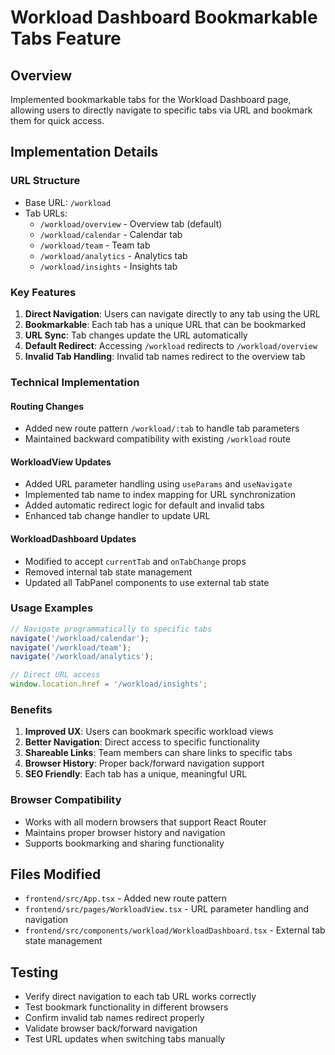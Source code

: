 # Workload Dashboard Bookmarkable Tabs Feature

## Overview
Implemented bookmarkable tabs for the Workload Dashboard page, allowing users to directly navigate to specific tabs via URL and bookmark them for quick access.

## Implementation Details

### URL Structure
- Base URL: `/workload`
- Tab URLs:
  - `/workload/overview` - Overview tab (default)
  - `/workload/calendar` - Calendar tab
  - `/workload/team` - Team tab
  - `/workload/analytics` - Analytics tab
  - `/workload/insights` - Insights tab

### Key Features
1. **Direct Navigation**: Users can navigate directly to any tab using the URL
2. **Bookmarkable**: Each tab has a unique URL that can be bookmarked
3. **URL Sync**: Tab changes update the URL automatically
4. **Default Redirect**: Accessing `/workload` redirects to `/workload/overview`
5. **Invalid Tab Handling**: Invalid tab names redirect to the overview tab

### Technical Implementation

#### Routing Changes
- Added new route pattern `/workload/:tab` to handle tab parameters
- Maintained backward compatibility with existing `/workload` route

#### WorkloadView Updates
- Added URL parameter handling using `useParams` and `useNavigate`
- Implemented tab name to index mapping for URL synchronization
- Added automatic redirect logic for default and invalid tabs
- Enhanced tab change handler to update URL

#### WorkloadDashboard Updates
- Modified to accept `currentTab` and `onTabChange` props
- Removed internal tab state management
- Updated all TabPanel components to use external tab state

### Usage Examples

```typescript
// Navigate programmatically to specific tabs
navigate('/workload/calendar');
navigate('/workload/team');
navigate('/workload/analytics');

// Direct URL access
window.location.href = '/workload/insights';
```

### Benefits
1. **Improved UX**: Users can bookmark specific workload views
2. **Better Navigation**: Direct access to specific functionality
3. **Shareable Links**: Team members can share links to specific tabs
4. **Browser History**: Proper back/forward navigation support
5. **SEO Friendly**: Each tab has a unique, meaningful URL

### Browser Compatibility
- Works with all modern browsers that support React Router
- Maintains proper browser history and navigation
- Supports bookmarking and sharing functionality

## Files Modified
- `frontend/src/App.tsx` - Added new route pattern
- `frontend/src/pages/WorkloadView.tsx` - URL parameter handling and navigation
- `frontend/src/components/workload/WorkloadDashboard.tsx` - External tab state management

## Testing
- Verify direct navigation to each tab URL works correctly
- Test bookmark functionality in different browsers
- Confirm invalid tab names redirect properly
- Validate browser back/forward navigation
- Test URL updates when switching tabs manually